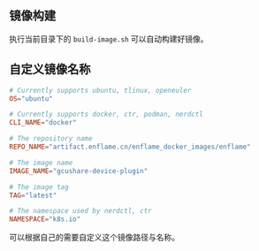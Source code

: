 ## 镜像构建

执行当前目录下的 `build-image.sh` 可以自动构建好镜像。

## 自定义镜像名称

```conf
# Currently supports ubuntu, tlinux, openeuler
OS="ubuntu"

# Currently supports docker, ctr, podman, nerdctl
CLI_NAME="docker"

# The repository name
REPO_NAME="artifact.enflame.cn/enflame_docker_images/enflame"

# The image name
IMAGE_NAME="gcushare-device-plugin"

# The image tag
TAG="latest"

# The namespace used by nerdctl, ctr
NAMESPACE="k8s.io"
```

可以根据自己的需要自定义这个镜像路径与名称。
